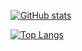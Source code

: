 [![GitHub stats](https://github-readme-stats.vercel.app/api?username=MinhAnime)](https://github.com/anuraghazra/github-readme-stats)

[![Top Langs](https://github-readme-stats.vercel.app/api/top-langs/?username=MinhAnime&size_weight=0.5&count_weight=0.5&langs_count=5&hide=assembly,cmake,makefile,matlab,shaderlab,html&layout=compact)](https://github.com/anuraghazra/github-readme-stats)
